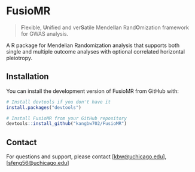 # FusioMR

> **F**lexible, **U**nified and ver**S**atile Mendel**I**an Rand**O**mization framework for GWAS analysis.

A R package for Mendelian Randomization analysis that supports both single and multiple outcome analyses with optional correlated horizontal pleiotropy.

## Installation

You can install the development version of FusioMR from GitHub with:

```r
# Install devtools if you don't have it
install.packages("devtools")

# Install FusioMR from your GitHub repository
devtools::install_github("kangbw702/FusioMR")
```

## Contact
For questions and support, please contact [kbw@uchicago.edu], [sfeng56@uchicago.edu]
